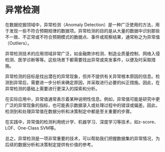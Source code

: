 # 异常检测

在数据挖掘领域中，异常检测（Anomaly Detection）是一种广泛使用的方法，用于发现一些不符合预期规律的数据项。异常检测的目的是从大量的数据中识别那些不一致、不正常或不符合预期模式的数据点、事件或观察结果，通常称之为异常值（Outliers）。

异常检测技术的应用领域非常广泛，如金融欺诈检测、制造业质量控制、网络入侵检测、医学诊断等等。这些场景下都需要找出异常或突发事件，以便及时采取措施。

异常检测的目标是找出潜在的异常现象，但并不提供有关异常根本原因的信息。检测到异常后，需要进一步分析来确定原因，并采取进行必要的纠正措施。因此，在异常检测的基础上需要进行更深入的探索和分析。

在实际应用中，异常值通常表示着某种说明性信息。例如，异常值可能是研究中更广泛的异常现象的指标，也可能表示数据录入或处理过程中的错误或偏差。因此，检测到和处理异常值在数据分析和决策制定中都是至关重要的步骤。

在实践中，异常值的检测利用统计学、机器学习、深度学习等技术，如z-score、LOF、One-Class SVM等。

总之，异常检测是一项非常重要的技术，可以帮助我们把握数据集的异常情况，为后续的数据分析和决策制定提供有价值的参考。